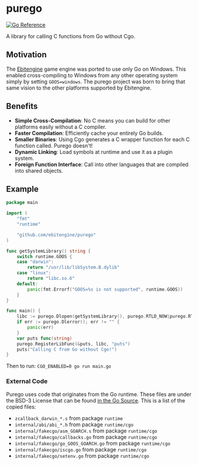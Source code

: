 # purego
[![Go Reference](https://pkg.go.dev/badge/github.com/ebitengine/purego?GOOS=darwin.svg)](https://pkg.go.dev/github.com/ebitengine/purego?GOOS=darwin)

A library for calling C functions from Go without Cgo.

## Motivation

The [Ebitengine](https://github.com/hajimehoshi/ebiten) game engine was ported to use only Go on Windows. This enabled
cross-compiling to Windows from any other operating system simply by setting `GOOS=windows`. The purego project was
born to bring that same vision to the other platforms supported by Ebitengine.

## Benefits

- **Simple Cross-Compilation**: No C means you can build for other platforms easily without a C compiler.
- **Faster Compilation**: Efficiently cache your entirely Go builds.
- **Smaller Binaries**: Using Cgo generates a C wrapper function for each C function called. Purego doesn't!
- **Dynamic Linking**: Load symbols at runtime and use it as a plugin system.
- **Foreign Function Interface**: Call into other languages that are compiled into shared objects.

## Example

```go
package main

import (
	"fmt"
	"runtime"

	"github.com/ebitengine/purego"
)

func getSystemLibrary() string {
	switch runtime.GOOS {
	case "darwin":
		return "/usr/lib/libSystem.B.dylib"
	case "linux":
		return "libc.so.6"
	default:
		panic(fmt.Errorf("GOOS=%s is not supported", runtime.GOOS))
	}
}

func main() {
	libc := purego.Dlopen(getSystemLibrary(), purego.RTLD_NOW|purego.RTLD_GLOBAL)
	if err := purego.Dlerror(); err != "" {
		panic(err)
	}
	var puts func(string)
	purego.RegisterLibFunc(&puts, libc, "puts")
	puts("Calling C from Go without Cgo!")
}
```

Then to run: `CGO_ENABLED=0 go run main.go`

### External Code

Purego uses code that originates from the Go runtime. These files are under the BSD-3
License that can be found [in the Go Source](https://github.com/golang/go/blob/master/LICENSE).
This is a list of the copied files:

* `zcallback_darwin_*.s` from package `runtime`
* `internal/abi/abi_*.h` from package `runtime/cgo`
* `internal/fakecgo/asm_GOARCH.s` from package `runtime/cgo`
* `internal/fakecgo/callbacks.go` from package `runtime/cgo`
* `internal/fakecgo/go_GOOS_GOARCH.go` from package `runtime/cgo`
* `internal/fakecgo/iscgo.go` from package `runtime/cgo`
* `internal/fakecgo/setenv.go` from package `runtime/cgo`
